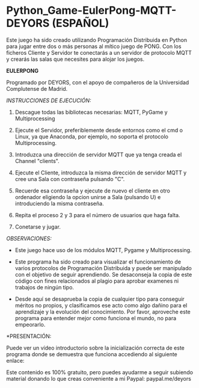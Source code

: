 # Python_Game-EulerPong-MQTT-DEYORS (ESPAÑOL)
Este juego ha sido creado utilizando Programación Distribuida en 
Python para jugar entre dos o más personas al mítico juego de PONG. 
Con los ficheros Cliente y Servidor te conectarás a un servidor de 
protocolo MQTT y crearás las salas que necesites para alojar los juegos.

**EULERPONG**

Programado por DEYORS, con el apoyo de compañeros de la Universidad 
Complutense de Madrid.

*INSTRUCCIONES DE EJECUCIÓN:*

1. Descague todas las bibliotecas necesarias: MQTT, PyGame y Multiprocessing

2. Ejecute el Servidor, preferiblemente desde entornos como el cmd o Linux, 
ya que Anaconda, por ejemplo, no soporta el protocolo Multiprocessing.

3. Introduzca una dirección de servidor MQTT que ya tenga creada el Channel 
"clients". 

2. Ejecute el Cliente, introduzca la misma dirección de servidor MQTT y cree 
una Sala con contraseña pulsando "C".

3. Recuerde esa contraseña y ejecute de nuevo el cliente en otro ordenador 
eligiendo la opcion unirse a Sala (pulsando U) e introduciendo la misma contraseña.

4. Repita el proceso 2 y 3 para el número de usuarios que haga falta. 

4. Conetarse y jugar. 

*OBSERVACIONES:*

- Este juego hace uso de los módulos MQTT, Pygame y Multiprocessing.

- Este programa ha sido creado para visualizar el funcionamiento de varios
protocolos de Programación Distribuida y puede ser manipulado con el objetivo
de seguir aprendiendo. Se desaconseja la copia de este código con fines 
relacionados al plagio para aprobar examenes ni trabajos de ningún tipo. 

- Desde aquí se desaprueba la copia de cualquier tipo para conseguir méritos no
propios, y clasificamos ese acto como algo dañino para el aprendizaje y la 
evolución del conocimiento. Por favor, aproveche este programa para entender
mejor como funciona el mundo, no para empeorarlo. 

*PRESENTACIÓN:

Puede ver un vídeo introductorio sobre la inicialización correcta de este programa
donde se demuestra que funciona accediendo al siguiente enlace:

Este contenido es 100% gratuito, pero puedes ayudarme a seguir subiendo material 
donando lo que creas conveniente a mi Paypal: paypal.me/deyors


